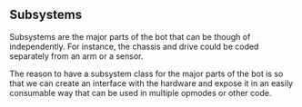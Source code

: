 ## Subsystems

Subsystems are the major parts of the bot that can be though of independently.  For instance, the chassis and drive could be coded separately from an arm or a sensor.

The reason to have a subsystem class for the major parts of the bot is so that we can create an interface with the hardware and expose it in an easily consumable way that can be used in multiple opmodes or other code.
